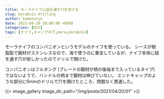 ```yaml
---
title: モーラナイフに紐を通す穴を空ける
slug: morakniv-drilling
author: kamataryo
date: 2021-04-20 10:00:00 +0900
categories: [DIY]
tags: [ナイフ,キャンプギア,mora,morakniv]
---
```

モーラナイフのコンパニオンというモデルのナイフを使っている。
シースが樹脂製で鋼材がステンレスなので、海で使うのに重宝しているが、ナイフ本体に紐を通す穴が欲しかったのでドリルで開けた。

コンパニオンはフルタング (ブレードの鋼材が柄の後端まで入っているタイプ) ではないようで、ハンドルの柄まで鋼材は伸びていない。
エンドキャップのような部分に6mmのドリルで穴を開けたところ、問題なく貫通した。

{{< image_gallery image_dir_path="/img/posts/2021/04/20/01" >}}
